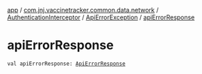 [app](../../../index.md) / [com.jnj.vaccinetracker.common.data.network](../../index.md) / [AuthenticationInterceptor](../index.md) / [ApiErrorException](index.md) / [apiErrorResponse](./api-error-response.md)

# apiErrorResponse

`val apiErrorResponse: `[`ApiErrorResponse`](../../../com.jnj.vaccinetracker.common.data.models.api.response/-api-error-response/index.md)